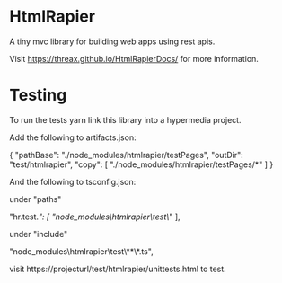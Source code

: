 # HtmlRapier
A tiny mvc library for building web apps using rest apis.

Visit https://threax.github.io/HtmlRapierDocs/ for more information.

# Testing
To run the tests yarn link this library into a hypermedia project.

Add the following to artifacts.json:

  {
    "pathBase": "./node_modules/htmlrapier/testPages",
    "outDir": "test/htmlrapier",
    "copy": [
      "./node_modules/htmlrapier/testPages/*"
    ]
  }

And the following to tsconfig.json:

under "paths"

"hr.test.*": [
    "node_modules\\htmlrapier\\test\\*"
],

under "include"

"node_modules\\htmlrapier\\test\\**\\*.ts",

visit https://projecturl/test/htmlrapier/unittests.html to test.